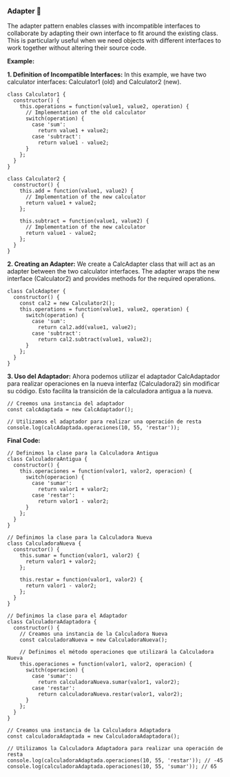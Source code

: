 ### Adapter 🔌

The adapter pattern enables classes with incompatible interfaces to collaborate by adapting their own interface to fit around the existing class. This is particularly useful when we need objects with different interfaces to work together without altering their source code.

**Example:** 

**1. Definition of Incompatible Interfaces:** In this example, we have two calculator interfaces: Calculator1 (old) and Calculator2 (new).

```
class Calculator1 {
  constructor() {
    this.operations = function(value1, value2, operation) {
      // Implementation of the old calculator
      switch(operation) {
        case 'sum':
          return value1 + value2;
        case 'subtract':
          return value1 - value2;
      }
    };
  }
}

class Calculator2 {
  constructor() {
    this.add = function(value1, value2) {
      // Implementation of the new calculator
      return value1 + value2;
    };
    
    this.subtract = function(value1, value2) {
      // Implementation of the new calculator
      return value1 - value2;
    };
  }
}
```

**2. Creating an Adapter:** We create a CalcAdapter class that will act as an adapter between the two calculator interfaces. The adapter wraps the new interface (Calculator2) and provides methods for the required operations.

```
class CalcAdapter {
  constructor() {
    const cal2 = new Calculator2();
    this.operations = function(value1, value2, operation) {
      switch(operation) {
        case 'sum':
          return cal2.add(value1, value2);
        case 'subtract':
          return cal2.subtract(value1, value2);
      }
    };
  }
}
```

**3. Uso del Adaptador:** Ahora podemos utilizar el adaptador CalcAdaptador para realizar operaciones en la nueva interfaz (Calculadora2) sin modificar su código. Esto facilita la transición de la calculadora antigua a la nueva.

```
// Creemos una instancia del adaptador
const calcAdaptada = new CalcAdaptador();

// Utilizamos el adaptador para realizar una operación de resta
console.log(calcAdaptada.operaciones(10, 55, 'restar'));
```

**Final Code:**

```
// Definimos la clase para la Calculadora Antigua
class CalculadoraAntigua {
  constructor() {
    this.operaciones = function(valor1, valor2, operacion) {
      switch(operacion) {
        case 'sumar':
          return valor1 + valor2;
        case 'restar':
          return valor1 - valor2;
      }
    };
  }
}

// Definimos la clase para la Calculadora Nueva
class CalculadoraNueva {
  constructor() {
    this.sumar = function(valor1, valor2) {
      return valor1 + valor2;
    };
    
    this.restar = function(valor1, valor2) {
      return valor1 - valor2;
    };
  }
}

// Definimos la clase para el Adaptador
class CalculadoraAdaptadora {
  constructor() {
    // Creamos una instancia de la Calculadora Nueva
    const calculadoraNueva = new CalculadoraNueva();
    
    // Definimos el método operaciones que utilizará la Calculadora Nueva
    this.operaciones = function(valor1, valor2, operacion) {
      switch(operacion) {
        case 'sumar':
          return calculadoraNueva.sumar(valor1, valor2);
        case 'restar':
          return calculadoraNueva.restar(valor1, valor2);
      }
    };
  }
}

// Creamos una instancia de la Calculadora Adaptadora
const calculadoraAdaptada = new CalculadoraAdaptadora();

// Utilizamos la Calculadora Adaptadora para realizar una operación de resta
console.log(calculadoraAdaptada.operaciones(10, 55, 'restar')); // -45
console.log(calculadoraAdaptada.operaciones(10, 55, 'sumar')); // 65
```
